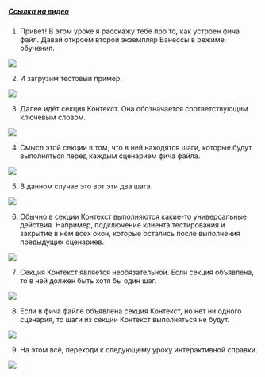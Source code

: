 ﻿##### [Ссылка на видео](https://youtu.be/JcyTU93MVWM)

001. Привет! В этом уроке я расскажу тебе про то, как устроен фича файл. Давай откроем второй экземпляр Ванессы в режиме обучения.

![](https://vanessa-files.do.bit-erp.ru/Doc/1.2.040.1/MD/Глава03/images/000_КакУстроенFeatureФайлСекцияКонтекст.png)

002. И загрузим тестовый пример.

![](https://vanessa-files.do.bit-erp.ru/Doc/1.2.040.1/MD/Глава03/images/004_КакУстроенFeatureФайлСекцияКонтекст.png)

003. Далее идёт секция Контекст. Она обозначается соответствующим ключевым словом.

![](https://vanessa-files.do.bit-erp.ru/Doc/1.2.040.1/MD/Глава03/images/007_КакУстроенFeatureФайлСекцияКонтекст.png)

004. Смысл этой секции в том, что в ней находятся шаги, которые будут выполняться перед каждым сценарием фича файла.

![](https://vanessa-files.do.bit-erp.ru/Doc/1.2.040.1/MD/Глава03/images/010_КакУстроенFeatureФайлСекцияКонтекст.png)

005. В данном случае это вот эти два шага.

![](https://vanessa-files.do.bit-erp.ru/Doc/1.2.040.1/MD/Глава03/images/013_КакУстроенFeatureФайлСекцияКонтекст.png)

006. Обычно в секции Контекст выполняются какие-то универсальные действия. Например, подключение клиента тестирования и закрытие в нём всех окон, которые остались после выполнения предыдущих сценариев.

![](https://vanessa-files.do.bit-erp.ru/Doc/1.2.040.1/MD/Глава03/images/016_КакУстроенFeatureФайлСекцияКонтекст.png)

007. Секция Контекст является необязательной. Если секция объявлена, то в ней должен быть хотя бы один шаг.

![](https://vanessa-files.do.bit-erp.ru/Doc/1.2.040.1/MD/Глава03/images/017_КакУстроенFeatureФайлСекцияКонтекст.png)

008. Если в фича файле объявлена секция Контекст, но нет ни одного сценария, то шаги из секции Контекст выполняться не будут.

![](https://vanessa-files.do.bit-erp.ru/Doc/1.2.040.1/MD/Глава03/images/018_КакУстроенFeatureФайлСекцияКонтекст.png)

009. На этом всё, переходи к следующему уроку интерактивной справки.

![](https://vanessa-files.do.bit-erp.ru/Doc/1.2.040.1/MD/Глава03/images/019_КакУстроенFeatureФайлСекцияКонтекст.png)
